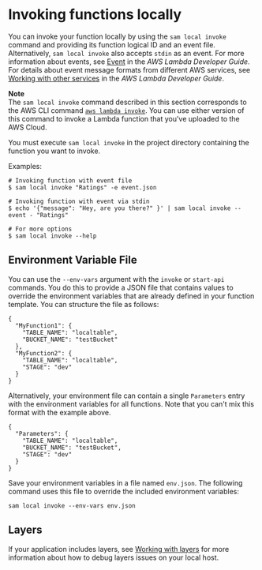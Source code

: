 # Invoking functions locally<a name="serverless-sam-cli-using-invoke"></a>

You can invoke your function locally by using the `sam local invoke` command and providing its function logical ID and an event file\. Alternatively, `sam local invoke` also accepts `stdin` as an event\. For more information about events, see [Event](https://docs.aws.amazon.com/lambda/latest/dg/gettingstarted-concepts.html#gettingstarted-concepts-event) in the *AWS Lambda Developer Guide*\. For details about event message formats from different AWS services, see [Working with other services](https://docs.aws.amazon.com/lambda/latest/dg/lambda-services.html) in the *AWS Lambda Developer Guide*\.

**Note**  
The `sam local invoke` command described in this section corresponds to the AWS CLI command [ `aws lambda invoke`](https://docs.aws.amazon.com/lambda/latest/dg/API_Invoke.html)\. You can use either version of this command to invoke a Lambda function that you've uploaded to the AWS Cloud\.

You must execute `sam local invoke` in the project directory containing the function you want to invoke\.

Examples:

```
# Invoking function with event file
$ sam local invoke "Ratings" -e event.json

# Invoking function with event via stdin
$ echo '{"message": "Hey, are you there?" }' | sam local invoke --event - "Ratings"

# For more options
$ sam local invoke --help
```

## Environment Variable File<a name="serverless-sam-cli-using-invoke-environment-file"></a>

You can use the `--env-vars` argument with the `invoke` or `start-api` commands\. You do this to provide a JSON file that contains values to override the environment variables that are already defined in your function template\. You can structure the file as follows:

```
{
  "MyFunction1": {
    "TABLE_NAME": "localtable",
    "BUCKET_NAME": "testBucket"
  },
  "MyFunction2": {
    "TABLE_NAME": "localtable",
    "STAGE": "dev"
  }
}
```

Alternatively, your environment file can contain a single `Parameters` entry with the environment variables for all functions\. Note that you can't mix this format with the example above\.

```
{
  "Parameters": {
    "TABLE_NAME": "localtable",
    "BUCKET_NAME": "testBucket",
    "STAGE": "dev"
  }
}
```

Save your environment variables in a file named `env.json`\. The following command uses this file to override the included environment variables:

```
sam local invoke --env-vars env.json
```

## Layers<a name="serverless-sam-cli-using-invoke-layers"></a>

If your application includes layers, see [Working with layers](serverless-sam-cli-layers.md) for more information about how to debug layers issues on your local host\.